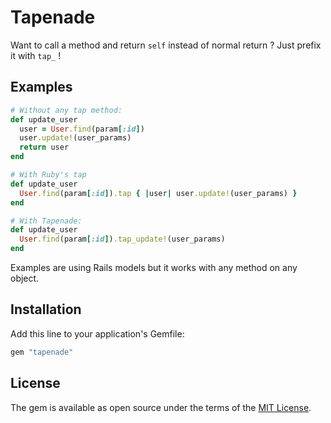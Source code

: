 # Tapenade

Want to call a method and return `self` instead of normal return ? Just prefix it with `tap_` !

## Examples

```ruby
# Without any tap method:
def update_user
  user = User.find(param[:id])
  user.update!(user_params)
  return user
end

# With Ruby's tap
def update_user
  User.find(param[:id]).tap { |user| user.update!(user_params) }
end

# With Tapenade:
def update_user
  User.find(param[:id]).tap_update!(user_params)
end
```

Examples are using Rails models but it works with any method on any object.

## Installation

Add this line to your application's Gemfile:

```ruby
gem "tapenade"
```

## License

The gem is available as open source under the terms of the [MIT License](https://opensource.org/licenses/MIT).
